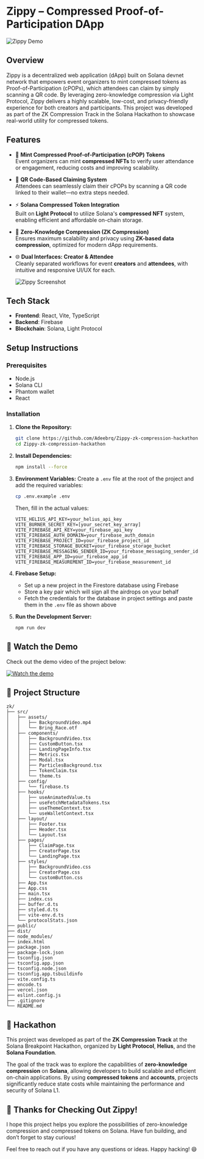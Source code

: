 # Zippy – Compressed Proof-of-Participation DApp

![Zippy Demo](https://drive.google.com/uc?export=view&id=1AoihE7WZ2UsifAqxGblqlLC-44659WKq)

## Overview

Zippy is a decentralized web application (dApp) built on Solana devnet network that empowers event organizers to mint compressed tokens as Proof-of-Participation (cPOPs), which attendees can claim by simply scanning a QR code. By leveraging zero-knowledge compression via Light Protocol, Zippy delivers a highly scalable, low-cost, and privacy-friendly experience for both creators and participants. This project was developed as part of the ZK Compression Track in the Solana Hackathon to showcase real-world utility for compressed tokens.

## Features


- 🎯 **Mint Compressed Proof-of-Participation (cPOP) Tokens**  
  Event organizers can mint **compressed NFTs** to verify user attendance or engagement, reducing costs and improving scalability.

- 📱 **QR Code-Based Claiming System**  
  Attendees can seamlessly claim their cPOPs by scanning a QR code linked to their wallet—no extra steps needed.

- ⚡ **Solana Compressed Token Integration**  
  Built on **Light Protocol** to utilize Solana's **compressed NFT** system, enabling efficient and affordable on-chain storage.

- 🔐 **Zero-Knowledge Compression (ZK Compression)**  
  Ensures maximum scalability and privacy using **ZK-based data compression**, optimized for modern dApp requirements.

- 🌐 **Dual Interfaces: Creator & Attendee**  
  Cleanly separated workflows for event **creators** and **attendees**, with intuitive and responsive UI/UX for each.

  ![Zippy Screenshot](https://drive.google.com/uc?export=view&id=1OR6_8Um4H_BJOfLpzJ0dFXEcWRnMKZsB)



## Tech Stack

* **Frontend**: React, Vite, TypeScript
* **Backend**: Firebase
* **Blockchain**: Solana, Light Protocol

## Setup Instructions

### Prerequisites
- Node.js
- Solana CLI
- Phantom wallet
- React

### Installation

1. **Clone the Repository:**
   ```bash
   git clone https://github.com/Adeebrq/Zippy-zk-compression-hackathon
   cd Zippy-zk-compression-hackathon
   ```

2. **Install Dependencies:**
   ```bash
   npm install --force
   ```

3. **Environment Variables:**
   Create a `.env` file at the root of the project and add the required variables:
   ```bash
   cp .env.example .env
   ```
   
   Then, fill in the actual values:
   ```
   VITE_HELIUS_API_KEY=your_helius_api_key
   VITE_BURNER_SECRET_KEY=[your_secret_key_array]
   VITE_FIREBASE_API_KEY=your_firebase_api_key
   VITE_FIREBASE_AUTH_DOMAIN=your_firebase_auth_domain
   VITE_FIREBASE_PROJECT_ID=your_firebase_project_id
   VITE_FIREBASE_STORAGE_BUCKET=your_firebase_storage_bucket
   VITE_FIREBASE_MESSAGING_SENDER_ID=your_firebase_messaging_sender_id
   VITE_FIREBASE_APP_ID=your_firebase_app_id
   VITE_FIREBASE_MEASUREMENT_ID=your_firebase_measurement_id
   ```

4. **Firebase Setup:**
   - Set up a new project in the Firestore database using Firebase
   - Store a key pair which will sign all the airdrops on your behalf
   - Fetch the credentials for the database in project settings and paste them in the `.env` file as shown above

5. **Run the Development Server:**
   ```bash
   npm run dev
   ```


## 🎥 Watch the Demo

Check out the demo video of the project below:

[![Watch the demo](https://drive.google.com/uc?export=view&id=1spyqmhFtnzSsrLhsWmUSqq5V73JRRUmF)](https://www.youtube.com/watch?v=2ggIDx1ZQXA)



## 📁 Project Structure

```
zk/
├── src/
│   ├── assets/
│   │   ├── BackgroundVideo.mp4
│   │   └── Bring_Race.otf
│   ├── components/
│   │   ├── BackgroundVideo.tsx
│   │   ├── CustomButton.tsx
│   │   ├── LandingPageInfo.tsx
│   │   ├── Metrics.tsx
│   │   ├── Modal.tsx
│   │   ├── ParticlesBackground.tsx
│   │   ├── TokenClaim.tsx
│   │   └── theme.ts
│   ├── config/
│   │   └── firebase.ts
│   ├── hooks/
│   │   ├── useAnimatedValue.ts
│   │   ├── useFetchMetadataTokens.tsx
│   │   ├── useThemeContext.tsx
│   │   └── useWalletContext.tsx
│   ├── layout/
│   │   ├── Footer.tsx
│   │   ├── Header.tsx
│   │   └── Layout.tsx
│   ├── pages/
│   │   ├── ClaimPage.tsx
│   │   ├── CreatorPage.tsx
│   │   └── LandingPage.tsx
│   ├── styles/
│   │   ├── BackgroundVideo.css
│   │   ├── CreatorPage.css
│   │   └── customButton.css
│   ├── App.tsx
│   ├── App.css
│   ├── main.tsx
│   ├── index.css
│   ├── buffer.d.ts
│   ├── styled.d.ts
│   ├── vite-env.d.ts
│   └── protocolStats.json
├── public/
├── dist/
├── node_modules/
├── index.html
├── package.json
├── package-lock.json
├── tsconfig.json
├── tsconfig.app.json
├── tsconfig.node.json
├── tsconfig.app.tsbuildinfo
├── vite.config.ts
├── encode.ts
├── vercel.json
├── eslint.config.js
├── .gitignore
└── README.md
```

## 🏁 Hackathon

This project was developed as part of the **ZK Compression Track** at the Solana Breakpoint Hackathon, organized by **Light Protocol**, **Helius**, and the **Solana Foundation**.

The goal of the track was to explore the capabilities of **zero-knowledge compression** on **Solana**, allowing developers to build scalable and efficient on-chain applications. By using **compressed tokens** and **accounts**, projects significantly reduce state costs while maintaining the performance and security of Solana L1.


## 🚀 Thanks for Checking Out Zippy!

I hope this project helps you explore the possibilities of zero-knowledge compression and compressed tokens on Solana. Have fun building, and don’t forget to stay curious!

Feel free to reach out if you have any questions or ideas. Happy hacking! 😄
